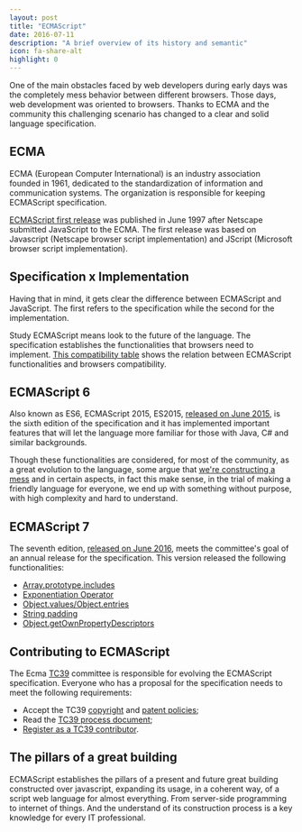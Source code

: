 ```yaml
---
layout: post
title: "ECMAScript"
date: 2016-07-11
description: "A brief overview of its history and semantic"
icon: fa-share-alt
highlight: 0
---
```


One of the main obstacles faced by web developers during early days was the completely mess behavior between different browsers. Those days, web development was oriented to browsers. Thanks to ECMA and the community this challenging scenario has changed to a clear and solid language specification.

## ECMA
ECMA (European Computer International) is an industry association founded in 1961, dedicated to the standardization of information and communication systems. The organization is responsible for keeping ECMAScript specification.

[ECMAScript first release](http://www.ecma-international.org/publications/files/ECMA-ST-ARCH/ECMA-262,%201st%20edition,%20June%201997.pdf) was published in June 1997 after Netscape submitted JavaScript to the ECMA. The first release was based on Javascript (Netscape browser script implementation) and JScript (Microsoft browser script implementation).

## Specification x Implementation
Having that in mind, it gets clear the difference between ECMAScript and JavaScript. The first refers to the specification while the second for the implementation.

Study ECMAScript means look to the future of the language. The specification establishes the functionalities that browsers need to implement. [This compatibility table](http://kangax.github.io/compat-table/es6/)  shows the relation between ECMAScript functionalities and browsers compatibility.

## ECMAScript 6
Also known as ES6, ECMAScript 2015, ES2015, [released on June 2015](http://www.ecma-international.org/ecma-262/6.0/ECMA-262.pdf), is the sixth edition of the specification and it has implemented important features that will let the language more familiar for those with Java, C# and similar backgrounds.

Though these functionalities are considered, for most of the community, as a great evolution to the language, some argue that  [we're constructing a mess](https://medium.com/javascript-scene/the-two-pillars-of-javascript-ee6f3281e7f3#.8ufnvhjle) and in certain aspects, in fact this make sense, in the trial of making a friendly language for everyone, we end up with something without purpose, with high complexity and hard to understand.

## ECMAScript 7
The seventh edition, [released on June 2016](http://www.ecma-international.org/publications/files/ECMA-ST/Ecma-262.pdf), meets the committee's goal of an annual release for the specification. This version released the following functionalities:

* [Array.prototype.includes](https://github.com/tc39/Array.prototype.includes/)
* [Exponentiation Operator](https://github.com/rwaldron/exponentiation-operator)
* [Object.values/Object.entries](https://github.com/tc39/proposal-object-values-entries)
* [String padding](https://github.com/tc39/proposal-string-pad-start-end)
* [Object.getOwnPropertyDescriptors](https://github.com/ljharb/proposal-object-getownpropertydescriptors)

## Contributing to ECMAScript
The Ecma [TC39](http://www.ecma-international.org/memento/TC39.htm) committee is responsible for evolving the ECMAScript specification. Everyone who has a proposal for the specification needs to meet the following requirements:

* Accept the TC39 [copyright](http://www.ecma-international.org/memento/Policies/Ecma_Policy_on_Submission_Inclusion_and_Licensing_of_Software.htm) and [patent policies](http://www.ecma-international.org/memento/Policies/Ecma_Royalty-Free_Patent_Policy_Extension_Option.htm);
* Read the [TC39 process document](https://tc39.github.io/process-document/);
* [Register as a TC39 contributor](http://www.ecma-international.org/memento/register_TC39_Royalty_Free_Task_Group.php).

## The pillars of a great building
ECMAScript establishes the pillars of a present and future great building constructed over javascript, expanding its usage, in a coherent way, of a script web language for almost everything. From server-side programming to internet of things. And the understand of its construction process is a key knowledge for every IT professional.